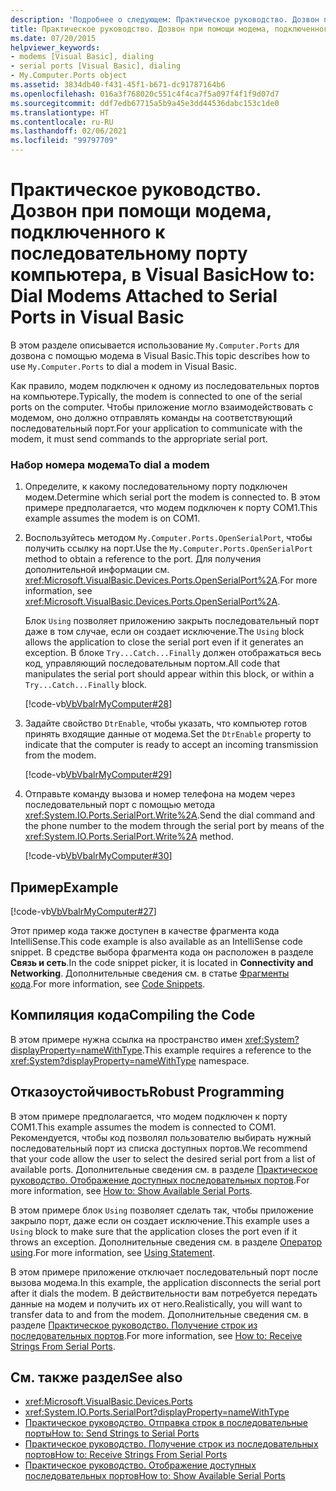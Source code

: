 ```yaml
---
description: 'Подробнее о следующем: Практическое руководство. Дозвон при помощи модема, подключенного к последовательному порту компьютера, в Visual Basic'
title: Практическое руководство. Дозвон при помощи модема, подключенного к последовательному порту компьютера
ms.date: 07/20/2015
helpviewer_keywords:
- modems [Visual Basic], dialing
- serial ports [Visual Basic], dialing
- My.Computer.Ports object
ms.assetid: 3834db40-f431-45f1-b671-dc91787164b6
ms.openlocfilehash: 016a3f768020c551c4f4ca7f5a097f4f1f9d07d7
ms.sourcegitcommit: ddf7edb67715a5b9a45e3dd44536dabc153c1de0
ms.translationtype: HT
ms.contentlocale: ru-RU
ms.lasthandoff: 02/06/2021
ms.locfileid: "99797709"
---
```

# <a name="how-to-dial-modems-attached-to-serial-ports-in-visual-basic"></a><span data-ttu-id="d26bc-103">Практическое руководство. Дозвон при помощи модема, подключенного к последовательному порту компьютера, в Visual Basic</span><span class="sxs-lookup"><span data-stu-id="d26bc-103">How to: Dial Modems Attached to Serial Ports in Visual Basic</span></span>

<span data-ttu-id="d26bc-104">В этом разделе описывается использование `My.Computer.Ports` для дозвона с помощью модема в Visual Basic.</span><span class="sxs-lookup"><span data-stu-id="d26bc-104">This topic describes how to use `My.Computer.Ports` to dial a modem in Visual Basic.</span></span>  
  
 <span data-ttu-id="d26bc-105">Как правило, модем подключен к одному из последовательных портов на компьютере.</span><span class="sxs-lookup"><span data-stu-id="d26bc-105">Typically, the modem is connected to one of the serial ports on the computer.</span></span> <span data-ttu-id="d26bc-106">Чтобы приложение могло взаимодействовать с модемом, оно должно отправлять команды на соответствующий последовательный порт.</span><span class="sxs-lookup"><span data-stu-id="d26bc-106">For your application to communicate with the modem, it must send commands to the appropriate serial port.</span></span>  
  
### <a name="to-dial-a-modem"></a><span data-ttu-id="d26bc-107">Набор номера модема</span><span class="sxs-lookup"><span data-stu-id="d26bc-107">To dial a modem</span></span>  
  
1. <span data-ttu-id="d26bc-108">Определите, к какому последовательному порту подключен модем.</span><span class="sxs-lookup"><span data-stu-id="d26bc-108">Determine which serial port the modem is connected to.</span></span> <span data-ttu-id="d26bc-109">В этом примере предполагается, что модем подключен к порту COM1.</span><span class="sxs-lookup"><span data-stu-id="d26bc-109">This example assumes the modem is on COM1.</span></span>  
  
2. <span data-ttu-id="d26bc-110">Воспользуйтесь методом `My.Computer.Ports.OpenSerialPort`, чтобы получить ссылку на порт.</span><span class="sxs-lookup"><span data-stu-id="d26bc-110">Use the `My.Computer.Ports.OpenSerialPort` method to obtain a reference to the port.</span></span> <span data-ttu-id="d26bc-111">Для получения дополнительной информации см. <xref:Microsoft.VisualBasic.Devices.Ports.OpenSerialPort%2A>.</span><span class="sxs-lookup"><span data-stu-id="d26bc-111">For more information, see <xref:Microsoft.VisualBasic.Devices.Ports.OpenSerialPort%2A>.</span></span>  
  
     <span data-ttu-id="d26bc-112">Блок `Using` позволяет приложению закрыть последовательный порт даже в том случае, если он создает исключение.</span><span class="sxs-lookup"><span data-stu-id="d26bc-112">The `Using` block allows the application to close the serial port even if it generates an exception.</span></span> <span data-ttu-id="d26bc-113">В блоке `Try...Catch...Finally` должен отображаться весь код, управляющий последовательным портом.</span><span class="sxs-lookup"><span data-stu-id="d26bc-113">All code that manipulates the serial port should appear within this block, or within a `Try...Catch...Finally` block.</span></span>  
  
     [!code-vb[VbVbalrMyComputer#28](~/samples/snippets/visualbasic/VS_Snippets_VBCSharp/VbVbalrMyComputer/VB/Class2.vb#28)]  
  
3. <span data-ttu-id="d26bc-114">Задайте свойство `DtrEnable`, чтобы указать, что компьютер готов принять входящие данные от модема.</span><span class="sxs-lookup"><span data-stu-id="d26bc-114">Set the `DtrEnable` property to indicate that the computer is ready to accept an incoming transmission from the modem.</span></span>  
  
     [!code-vb[VbVbalrMyComputer#29](~/samples/snippets/visualbasic/VS_Snippets_VBCSharp/VbVbalrMyComputer/VB/Class2.vb#29)]  
  
4. <span data-ttu-id="d26bc-115">Отправьте команду вызова и номер телефона на модем через последовательный порт с помощью метода <xref:System.IO.Ports.SerialPort.Write%2A>.</span><span class="sxs-lookup"><span data-stu-id="d26bc-115">Send the dial command and the phone number to the modem through the serial port by means of the <xref:System.IO.Ports.SerialPort.Write%2A> method.</span></span>  
  
     [!code-vb[VbVbalrMyComputer#30](~/samples/snippets/visualbasic/VS_Snippets_VBCSharp/VbVbalrMyComputer/VB/Class2.vb#30)]  
  
## <a name="example"></a><span data-ttu-id="d26bc-116">Пример</span><span class="sxs-lookup"><span data-stu-id="d26bc-116">Example</span></span>  

 [!code-vb[VbVbalrMyComputer#27](~/samples/snippets/visualbasic/VS_Snippets_VBCSharp/VbVbalrMyComputer/VB/Class2.vb#27)]  
  
 <span data-ttu-id="d26bc-117">Этот пример кода также доступен в качестве фрагмента кода IntelliSense.</span><span class="sxs-lookup"><span data-stu-id="d26bc-117">This code example is also available as an IntelliSense code snippet.</span></span> <span data-ttu-id="d26bc-118">В средстве выбора фрагмента кода он расположен в разделе **Связь и сеть**.</span><span class="sxs-lookup"><span data-stu-id="d26bc-118">In the code snippet picker, it is located in **Connectivity and Networking**.</span></span> <span data-ttu-id="d26bc-119">Дополнительные сведения см. в статье [Фрагменты кода](/visualstudio/ide/code-snippets).</span><span class="sxs-lookup"><span data-stu-id="d26bc-119">For more information, see [Code Snippets](/visualstudio/ide/code-snippets).</span></span>  
  
## <a name="compiling-the-code"></a><span data-ttu-id="d26bc-120">Компиляция кода</span><span class="sxs-lookup"><span data-stu-id="d26bc-120">Compiling the Code</span></span>  

 <span data-ttu-id="d26bc-121">В этом примере нужна ссылка на пространство имен <xref:System?displayProperty=nameWithType>.</span><span class="sxs-lookup"><span data-stu-id="d26bc-121">This example requires a reference to the <xref:System?displayProperty=nameWithType> namespace.</span></span>  
  
## <a name="robust-programming"></a><span data-ttu-id="d26bc-122">Отказоустойчивость</span><span class="sxs-lookup"><span data-stu-id="d26bc-122">Robust Programming</span></span>  

 <span data-ttu-id="d26bc-123">В этом примере предполагается, что модем подключен к порту COM1.</span><span class="sxs-lookup"><span data-stu-id="d26bc-123">This example assumes the modem is connected to COM1.</span></span> <span data-ttu-id="d26bc-124">Рекомендуется, чтобы код позволял пользователю выбирать нужный последовательный порт из списка доступных портов.</span><span class="sxs-lookup"><span data-stu-id="d26bc-124">We recommend that your code allow the user to select the desired serial port from a list of available ports.</span></span> <span data-ttu-id="d26bc-125">Дополнительные сведения см. в разделе [Практическое руководство. Отображение доступных последовательных портов](how-to-show-available-serial-ports.md).</span><span class="sxs-lookup"><span data-stu-id="d26bc-125">For more information, see [How to: Show Available Serial Ports](how-to-show-available-serial-ports.md).</span></span>  
  
 <span data-ttu-id="d26bc-126">В этом примере блок `Using` позволяет сделать так, чтобы приложение закрыло порт, даже если он создает исключение.</span><span class="sxs-lookup"><span data-stu-id="d26bc-126">This example uses a `Using` block to make sure that the application closes the port even if it throws an exception.</span></span> <span data-ttu-id="d26bc-127">Дополнительные сведения см. в разделе [Оператор using](../../../language-reference/statements/using-statement.md).</span><span class="sxs-lookup"><span data-stu-id="d26bc-127">For more information, see [Using Statement](../../../language-reference/statements/using-statement.md).</span></span>  
  
 <span data-ttu-id="d26bc-128">В этом примере приложение отключает последовательный порт после вызова модема.</span><span class="sxs-lookup"><span data-stu-id="d26bc-128">In this example, the application disconnects the serial port after it dials the modem.</span></span> <span data-ttu-id="d26bc-129">В действительности вам потребуется передать данные на модем и получить их от него.</span><span class="sxs-lookup"><span data-stu-id="d26bc-129">Realistically, you will want to transfer data to and from the modem.</span></span> <span data-ttu-id="d26bc-130">Дополнительные сведения см. в разделе [Практическое руководство. Получение строк из последовательных портов](how-to-receive-strings-from-serial-ports.md).</span><span class="sxs-lookup"><span data-stu-id="d26bc-130">For more information, see [How to: Receive Strings From Serial Ports](how-to-receive-strings-from-serial-ports.md).</span></span>  
  
## <a name="see-also"></a><span data-ttu-id="d26bc-131">См. также раздел</span><span class="sxs-lookup"><span data-stu-id="d26bc-131">See also</span></span>

- <xref:Microsoft.VisualBasic.Devices.Ports>
- <xref:System.IO.Ports.SerialPort?displayProperty=nameWithType>
- [<span data-ttu-id="d26bc-132">Практическое руководство. Отправка строк в последовательные порты</span><span class="sxs-lookup"><span data-stu-id="d26bc-132">How to: Send Strings to Serial Ports</span></span>](how-to-send-strings-to-serial-ports.md)
- [<span data-ttu-id="d26bc-133">Практическое руководство. Получение строк из последовательных портов</span><span class="sxs-lookup"><span data-stu-id="d26bc-133">How to: Receive Strings From Serial Ports</span></span>](how-to-receive-strings-from-serial-ports.md)
- [<span data-ttu-id="d26bc-134">Практическое руководство. Отображение доступных последовательных портов</span><span class="sxs-lookup"><span data-stu-id="d26bc-134">How to: Show Available Serial Ports</span></span>](how-to-show-available-serial-ports.md)
